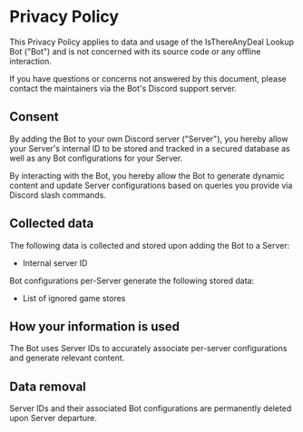 # Privacy Policy

This Privacy Policy applies to data and usage of the IsThereAnyDeal Lookup Bot ("Bot") and is not concerned with its source code or any offline interaction.

If you have questions or concerns not answered by this document, please contact the maintainers via the Bot's Discord support server.

## **Consent**

By adding the Bot to your own Discord server ("Server"), you hereby allow your Server's internal ID to be stored and tracked in a secured database as well as any Bot configurations for your Server.

By interacting with the Bot, you hereby allow the Bot to generate dynamic content and update Server configurations based on queries you provide via Discord slash commands.

## **Collected data**

The following data is collected and stored upon adding the Bot to a Server:

- Internal server ID

Bot configurations per-Server generate the following stored data:

- List of ignored game stores

## **How your information is used**

The Bot uses Server IDs to accurately associate per-server configurations and generate relevant content.

## **Data removal**

Server IDs and their associated Bot configurations are permanently deleted upon Server departure.
